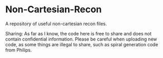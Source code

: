 # Non-Cartesian-Recon
A repository of useful non-cartesian recon files. 

Sharing: As far as I know, the code here is free to share and does not contain confidential information. Please be careful when uploading new code, as some things are illegal to share, such as spiral generation code from Philips.
